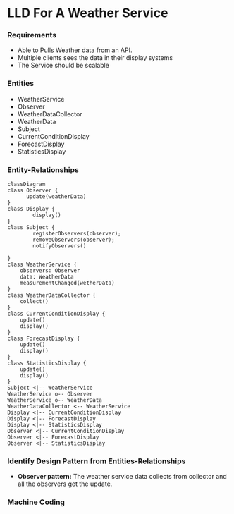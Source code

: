 # LLD For A Weather Service
### Requirements
* Able to Pulls Weather data from an API.
* Multiple clients sees the data in their display systems
* The Service should be scalable
### Entities
* WeatherService
* Observer
* WeatherDataCollector
* WeatherData
* Subject
* CurrentConditionDisplay
* ForecastDisplay
* StatisticsDisplay
### Entity-Relationships
```mermaid
classDiagram
class Observer {
      update(weatherData)
}  
class Display {
        display()
}
class Subject {
        registerObservers(observer);
        removeObservers(observer);
        notifyObservers()
        
}
class WeatherService { 
    observers: Observer
    data: WeatherData
    measurementChanged(wetherData)
} 
class WeatherDataCollector {
    collect()
} 
class CurrentConditionDisplay {
    update()
    display()
}
class ForecastDisplay {
    update()
    display()
} 
class StatisticsDisplay {
    update()
    display() 
}
Subject <|-- WeatherService
WeatherService o-- Observer
WeatherService o-- WeatherData
WeatherDataCollector <-- WeatherService 
Display <|-- CurrentConditionDisplay
Display <|-- ForecastDisplay
Display <|-- StatisticsDisplay
Observer <|-- CurrentConditionDisplay
Observer <|-- ForecastDisplay
Observer <|-- StatisticsDisplay

```
### Identify Design Pattern from Entities-Relationships
* **Observer pattern:** The weather service data collects from collector and all the observers get the update.
### Machine Coding

